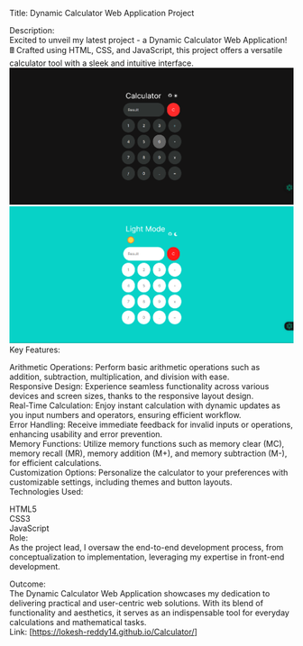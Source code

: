Title: Dynamic Calculator Web Application Project<br/>

Description:<br/>
Excited to unveil my latest project - a Dynamic Calculator Web Application! 🖩 Crafted using HTML, CSS, and JavaScript, this project offers a versatile calculator tool with a sleek and intuitive interface.<br/>
<img src="https://raw.githubusercontent.com/lokesh-reddy14/Calculator/main/Screenshot%202024-04-25%20210619.png" alt="lokesh-reddy14" />
<img src="https://raw.githubusercontent.com/lokesh-reddy14/Calculator/main/Screenshot%202024-04-25%20210657.png" alt="lokesh-reddy14" />
Key Features:<br/>

Arithmetic Operations: Perform basic arithmetic operations such as addition, subtraction, multiplication, and division with ease.<br/>
Responsive Design: Experience seamless functionality across various devices and screen sizes, thanks to the responsive layout design.<br/>
Real-Time Calculation: Enjoy instant calculation with dynamic updates as you input numbers and operators, ensuring efficient workflow.<br/>
Error Handling: Receive immediate feedback for invalid inputs or operations, enhancing usability and error prevention.<br/>
Memory Functions: Utilize memory functions such as memory clear (MC), memory recall (MR), memory addition (M+), and memory subtraction (M-), for efficient calculations.<br/>
Customization Options: Personalize the calculator to your preferences with customizable settings, including themes and button layouts.<br/>
Technologies Used:<br/>

HTML5<br/>
CSS3<br/>
JavaScript<br/>
Role:<br/>
As the project lead, I oversaw the end-to-end development process, from conceptualization to implementation, leveraging my expertise in front-end development.<br/>

Outcome:<br/>
The Dynamic Calculator Web Application showcases my dedication to delivering practical and user-centric web solutions. With its blend of functionality and aesthetics, it serves as an indispensable tool for everyday calculations and mathematical tasks.<br/>
Link: [https://lokesh-reddy14.github.io/Calculator/]<br/>
